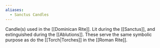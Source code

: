 ```yaml
---
aliases:
  - Sanctus Candles
---
```

Candle(s) used in the [[Dominican Rite]]. Lit during the [[Sanctus]], and extinguished during the [[Ablutions]]. These serve the same symbolic purpose as do the [[Torch|Torches]] in the [[Roman Rite]].
